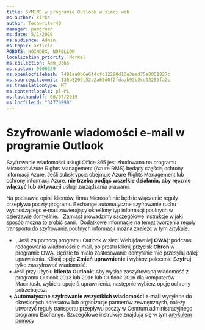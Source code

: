```yaml
---
title: S/MIME w programie Outlook w sieci web
ms.author: kirks
author: Techwriter40
manager: pamgreen
ms.date: 5/1/2019
ms.audience: Admin
ms.topic: article
ROBOTS: NOINDEX, NOFOLLOW
localization_priority: Normal
ms.collection: Adm_O365
ms.custom: 9000329
ms.openlocfilehash: 7401aa0b6e6f4cfc12290d10e3eed75a0051827b
ms.sourcegitcommit: 136b8209c52c2a05d0f2fdaab93b2cd92253fa2c
ms.translationtype: MT
ms.contentlocale: pl-PL
ms.lasthandoff: 06/07/2019
ms.locfileid: "34770990"
---
```

# <a name="encrypt-email-messages-in-outlook"></a>Szyfrowanie wiadomości e-mail w programie Outlook

<p><span style="font-size: 10.5pt; font-family: 'Verdana',sans-serif;">Szyfrowanie wiadomości usługi Office 365 jest zbudowana na programu Microsoft Azure Rights Management (Azure RMS) będący częścią ochrony informacji Azure. Jeśli subskrypcja obejmuje Azure Rights Management lub ochrony informacji Azure, <strong style="mso-bidi-font-weight: normal;">nie trzeba podjąć wszelkie działania, aby ręcznie włączyć lub aktywacji</strong> usługi zarządzania prawami.</span></p> <p><span style="font-size: 10.5pt; font-family: 'Verdana',sans-serif;">Na podstawie opinii klientów, firma Microsoft nie będzie włączenie reguły przepływu poczty programu Exchange automatyczne szyfrowanie ruchu wychodzącego e-mail zawierający określony typ informacji poufnych w dzierżawie domyślnie. &nbsp; Zamiast prowadzimy szczegółowe instrukcje w jaki sposób można to zrobić sami. &nbsp;Dodatkowe informacje na temat tworzenia reguły transportu do szyfrowania poufnych informacji można znaleźć w tym <a href="https://aka.ms/OmeEtr">artykule</a>.</span><u></u><span style="text-decoration: line-through;"></span></p> <ul> <li style="text-indent: -.25in; mso-list: l0 level1 lfo1;"><span style="font-size: 10.5pt; font-family: Symbol; mso-fareast-font-family: Symbol; mso-bidi-font-family: Symbol;"><span style="mso-list: Ignore;">&nbsp;&nbsp; &nbsp; &nbsp; </span> </span> <span style="font-size: 10.5pt; font-family: 'Verdana',sans-serif;">, Jeśli za pomocą programu Outlook w sieci Web (dawniej <strong style="mso-bidi-font-weight: normal;">OWA</strong>): podczas redagowania wiadomości e-mail, po prostu kliknij przycisk <strong>Chroń</strong> w programie OWA. Będzie to miało zastosowanie domyślnie &lsquo;nie przesyłaj dalej&rsquo; uprawnienia. Kliknij opcję <strong>Zmień uprawnienie</strong> i wybierz polecenie <strong>Szyfruj</strong> tylko zaszyfrować wiadomość.</span></li> <li style="text-indent: -.25in; mso-list: l0 level1 lfo1;"><span style="font-size: 10.5pt; font-family: 'Verdana',sans-serif;">&nbsp;&nbsp; &nbsp; Jeśli przy użyciu <strong style="mso-bidi-font-weight: normal;">klienta Outlook</strong>: Aby wysłać zaszyfrowaną wiadomość z programu Outlook 2013 lub 2016 lub Outlook 2016 dla komputerów Macintosh, wybierz opcje &agrave; uprawnienia, następnie wybierz opcję ochrony potrzebujesz.</span></li> <li style="text-indent: -.25in; mso-list: l0 level1 lfo1;"><span style="font-size: 10.5pt; font-family: 'Verdana',sans-serif;">&nbsp;&nbsp; , <strong style="mso-bidi-font-weight: normal;">Automatyczne szyfrowanie wszystkich wiadomości e-mail</strong> wysyłane do określonych adresatów lub organizacje partnerów zewnętrznych, należy utworzyć reguły transportu przepływu poczty w Centrum administracyjnego programu Exchange. Szczegółowe instrukcje znajdują się w tym <span style="color: black;"><a href="https://docs.microsoft.com/office365/securitycompliance/define-mail-flow-rules-to-encrypt-email#create-a-mail-flow-rule-to-encrypt-email-messages-with-the-new-ome-capabilities">artykułem pomocy</a></span></span></li> </ul>

